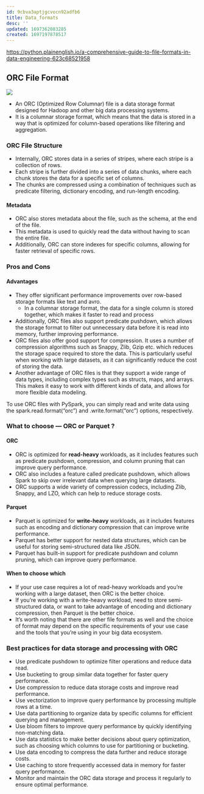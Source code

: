 ```yaml
---
id: 9cbva3aptjgcvocn92adfb6
title: Data_formats
desc: ''
updated: 1697362083285
created: 1697197878517
---
```

<https://python.plainenglish.io/a-comprehensive-guide-to-file-formats-in-data-engineering-623c68521958>

## ORC File Format

![](https://miro.medium.com/v2/resize:fit:828/0*J3f3fsUGgg1j7LXM)

- An ORC (Optimized Row Columnar) file is a data storage format designed for Hadoop and other big data processing systems.
- It is a columnar storage format, which means that the data is stored in a way that is optimized for column-based operations like filtering and aggregation.

### ORC File Structure

- Internally, ORC stores data in a series of stripes, where each stripe is a collection of rows.
- Each stripe is further divided into a series of data chunks, where each chunk stores the data for a specific set of columns.
- The chunks are compressed using a combination of techniques such as predicate filtering, dictionary encoding, and run-length encoding.

#### Metadata

- ORC also stores metadata about the file, such as the schema, at the end of the file.
- This metadata is used to quickly read the data without having to scan the entire file.
- Additionally, ORC can store indexes for specific columns, allowing for faster retrieval of specific rows.

### Pros and Cons

#### Advantages

- They offer significant performance improvements over row-based storage formats like text and avro.
  - In a columnar storage format, the data for a single column is stored together, which makes it faster to read and process
- Additionally, ORC files also support predicate pushdown, which allows the storage format to filter out unnecessary data before it is read into memory, further improving performance.
- ORC files also offer good support for compression. It uses a number of compression algorithms such as Snappy, Zlib, Gzip etc. which reduces the storage space required to store the data. This is particularly useful when working with large datasets, as it can significantly reduce the cost of storing the data.
- Another advantage of ORC files is that they support a wide range of data types, including complex types such as structs, maps, and arrays. This makes it easy to work with different kinds of data, and allows for more flexible data modeling.

To use ORC files with PySpark, you can simply read and write data using the spark.read.format(“orc”) and .write.format(“orc”) options, respectively.

### What to choose — ORC or Parquet ?
#### ORC
- ORC is optimized for **read-heavy** workloads, as it includes features such as predicate pushdown, compression, and column pruning that can improve query performance.
- ORC also includes a feature called predicate pushdown, which allows Spark to skip over irrelevant data when querying large datasets.
- ORC supports a wide variety of compression codecs, including Zlib, Snappy, and LZO, which can help to reduce storage costs.

#### Parquet
- Parquet is optimized for **write-heavy** workloads, as it includes features such as encoding and dictionary compression that can improve write performance.
- Parquet has better support for nested data structures, which can be useful for storing semi-structured data like JSON.
- Parquet has built-in support for predicate pushdown and column pruning, which can improve query performance.

#### When to choose which
- If your use case requires a lot of read-heavy workloads and you’re working with a large dataset, then ORC is the better choice.
- If you’re working with a write-heavy workload, need to store semi-structured data, or want to take advantage of encoding and dictionary compression, then Parquet is the better choice.
- It’s worth noting that there are other file formats as well and the choice of format may depend on the specific requirements of your use case and the tools that you’re using in your big data ecosystem.

### Best practices for data storage and processing with ORC

- Use predicate pushdown to optimize filter operations and reduce data read.
- Use bucketing to group similar data together for faster query performance.
- Use compression to reduce data storage costs and improve read performance.
- Use vectorization to improve query performance by processing multiple rows at a time.
- Use data partitioning to organize data by specific columns for efficient querying and management.
- Use bloom filters to improve query performance by quickly identifying non-matching data.
- Use data statistics to make better decisions about query optimization, such as choosing which columns to use for partitioning or bucketing.
- Use data encoding to compress the data further and reduce storage costs.
- Use caching to store frequently accessed data in memory for faster query performance.
- Monitor and maintain the ORC data storage and process it regularly to ensure optimal performance.
